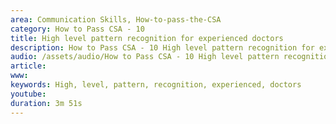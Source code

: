 ```yaml
---
area: Communication Skills, How-to-pass-the-CSA
category: How to Pass CSA - 10
title: High level pattern recognition for experienced doctors
description: How to Pass CSA - 10 High level pattern recognition for experienced doctors
audio: /assets/audio/How to Pass CSA - 10 High level pattern recognition for experienced doctors. How to ask - MQ.mp3
article: 
www: 
keywords: High, level, pattern, recognition, experienced, doctors
youtube: 
duration: 3m 51s
--- 
```

